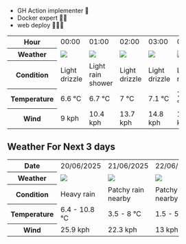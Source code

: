 - GH Action implementer 🚀
- Docker expert 🐳🚢
- web deploy 👨🏻‍💻

<div style="width:400px">


<table>
    <tr>
        <th>Hour</th>
        <td>00:00</td><td>01:00</td><td>02:00</td><td>03:00</td><td>04:00</td><td>05:00</td><td>06:00</td><td>07:00</td><td>08:00</td><td>09:00</td><td>10:00</td><td>11:00</td><td>12:00</td><td>13:00</td><td>14:00</td><td>15:00</td><td>16:00</td><td>17:00</td><td>18:00</td><td>19:00</td><td>20:00</td><td>21:00</td><td>22:00</td><td>23:00</td>
    </tr>
    <tr>
        <th>Weather</th>
        <td><img src="https://cdn.weatherapi.com/weather/64x64/night/266.png"></img></td><td><img src="https://cdn.weatherapi.com/weather/64x64/night/353.png"></img></td><td><img src="https://cdn.weatherapi.com/weather/64x64/night/266.png"></img></td><td><img src="https://cdn.weatherapi.com/weather/64x64/night/266.png"></img></td><td><img src="https://cdn.weatherapi.com/weather/64x64/night/296.png"></img></td><td><img src="https://cdn.weatherapi.com/weather/64x64/night/266.png"></img></td><td><img src="https://cdn.weatherapi.com/weather/64x64/night/266.png"></img></td><td><img src="https://cdn.weatherapi.com/weather/64x64/night/296.png"></img></td><td><img src="https://cdn.weatherapi.com/weather/64x64/night/266.png"></img></td><td><img src="https://cdn.weatherapi.com/weather/64x64/day/296.png"></img></td><td><img src="https://cdn.weatherapi.com/weather/64x64/day/266.png"></img></td><td><img src="https://cdn.weatherapi.com/weather/64x64/day/296.png"></img></td><td><img src="https://cdn.weatherapi.com/weather/64x64/day/302.png"></img></td><td><img src="https://cdn.weatherapi.com/weather/64x64/day/302.png"></img></td><td><img src="https://cdn.weatherapi.com/weather/64x64/day/308.png"></img></td><td><img src="https://cdn.weatherapi.com/weather/64x64/day/302.png"></img></td><td><img src="https://cdn.weatherapi.com/weather/64x64/day/266.png"></img></td><td><img src="https://cdn.weatherapi.com/weather/64x64/day/176.png"></img></td><td><img src="https://cdn.weatherapi.com/weather/64x64/night/266.png"></img></td><td><img src="https://cdn.weatherapi.com/weather/64x64/night/353.png"></img></td><td><img src="https://cdn.weatherapi.com/weather/64x64/night/353.png"></img></td><td><img src="https://cdn.weatherapi.com/weather/64x64/night/176.png"></img></td><td><img src="https://cdn.weatherapi.com/weather/64x64/night/176.png"></img></td><td><img src="https://cdn.weatherapi.com/weather/64x64/night/176.png"></img></td>
    </tr>
    <tr>
        <th>Condition</th>
        <td width="200px">Light drizzle</td><td width="200px">Light rain shower</td><td width="200px">Light drizzle</td><td width="200px">Light drizzle</td><td width="200px">Light rain</td><td width="200px">Light drizzle</td><td width="200px">Light drizzle</td><td width="200px">Light rain</td><td width="200px">Light drizzle</td><td width="200px">Light rain</td><td width="200px">Light drizzle</td><td width="200px">Light rain</td><td width="200px">Moderate rain</td><td width="200px">Moderate rain</td><td width="200px">Heavy rain</td><td width="200px">Moderate rain</td><td width="200px">Light drizzle</td><td width="200px">Patchy rain nearby</td><td width="200px">Light drizzle</td><td width="200px">Light rain shower</td><td width="200px">Light rain shower</td><td width="200px">Patchy rain nearby</td><td width="200px">Patchy rain nearby</td><td width="200px">Patchy rain nearby</td>
    </tr>
    <tr>
        <th>Temperature</th>
        <td>6.6 °C</td><td>6.7 °C</td><td>7 °C</td><td>7.1 °C</td><td>7.2 °C</td><td>7.3 °C</td><td>7.3 °C</td><td>7.3 °C</td><td>7.7 °C</td><td>8.4 °C</td><td>8.2 °C</td><td>8.2 °C</td><td>8.4 °C</td><td>8.6 °C</td><td>9 °C</td><td>10.4 °C</td><td>10.8 °C</td><td>10.5 °C</td><td>10.2 °C</td><td>10 °C</td><td>9.3 °C</td><td>8.7 °C</td><td>7.7 °C</td><td>6.4 °C</td>
    </tr>
    <tr>
        <th>Wind</th>
        <td>9 kph</td><td>10.4 kph</td><td>13.7 kph</td><td>14.8 kph</td><td>15.8 kph</td><td>17.3 kph</td><td>15.1 kph</td><td>16.9 kph</td><td>20.5 kph</td><td>22.7 kph</td><td>24.5 kph</td><td>25.6 kph</td><td>24.5 kph</td><td>24.1 kph</td><td>20.9 kph</td><td>15.5 kph</td><td>16.6 kph</td><td>16.6 kph</td><td>16.6 kph</td><td>19.8 kph</td><td>18.4 kph</td><td>23 kph</td><td>25.9 kph</td><td>25.2 kph</td>
    </tr>
</table>


<div/>

## Weather For Next 3 days

<div style="width:400px">


<table>
    <tr>
        <th>Date</th>
        <td>20/06/2025</td><td>21/06/2025</td><td>22/06/2025</td>
    </tr>
    <tr>
        <th>Weather</th>
        <td><img src="https://cdn.weatherapi.com/weather/64x64/day/308.png"/></td><td><img src="https://cdn.weatherapi.com/weather/64x64/day/176.png"/></td><td><img src="https://cdn.weatherapi.com/weather/64x64/day/176.png"/></td>
    </tr>
    <tr>
        <th>Condition</th>
        <td width="200px">Heavy rain</td><td width="200px">Patchy rain nearby</td><td width="200px">Patchy rain nearby</td>
    </tr>
    <tr>
        <th>Temperature</th>
        <td>6.4 -  10.8 °C</td><td>3.5 -  8 °C</td><td>1.5 -  5.8 °C</td>
    </tr>
    <tr>
        <th>Wind</th>
        <td>25.9 kph</td><td>22.3 kph</td><td>13 kph</td>
    </tr>
</table>


<div/>



